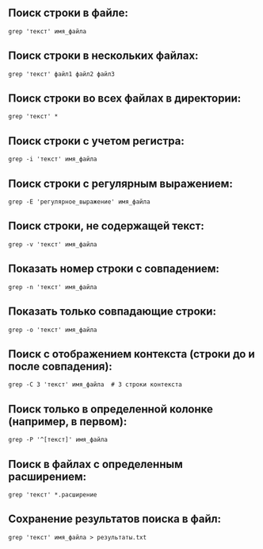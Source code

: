 ## Поиск строки в файле:

```
grep 'текст' имя_файла
```

## Поиск строки в нескольких файлах:

```
grep 'текст' файл1 файл2 файл3
```

## Поиск строки во всех файлах в директории:

```
grep 'текст' *
```

## Поиск строки с учетом регистра:

```
grep -i 'текст' имя_файла
```

## Поиск строки с регулярным выражением:

```
grep -E 'регулярное_выражение' имя_файла
```

## Поиск строки, не содержащей текст:

```
grep -v 'текст' имя_файла
```

## Показать номер строки с совпадением:

```
grep -n 'текст' имя_файла
```

## Показать только совпадающие строки:

```
grep -o 'текст' имя_файла
```

## Поиск с отображением контекста (строки до и после совпадения):

```
grep -C 3 'текст' имя_файла  # 3 строки контекста
```

## Поиск только в определенной колонке (например, в первом):

```
grep -P '^[текст]' имя_файла
```

## Поиск в файлах с определенным расширением:

```
grep 'текст' *.расширение
```

## Сохранение результатов поиска в файл:

```
grep 'текст' имя_файла > результаты.txt
```